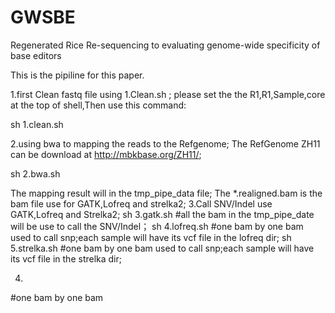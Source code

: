 # GWSBE
Regenerated Rice Re-sequencing to evaluating genome-wide specificity of base editors

This is the pipiline for this paper.



1.first Clean fastq file using 1.Clean.sh ;
  please set the the R1,R1,Sample,core at the top of shell,Then use this command:

   sh 1.clean.sh

2.using bwa to mapping the reads to the Refgenome;
  The RefGenome ZH11 can be download at http://mbkbase.org/ZH11/;
 
   sh 2.bwa.sh
 
  The mapping result will in the tmp_pipe_data file;
  The *.realigned.bam is the bam file use for GATK,Lofreq and strelka2;
3.Call SNV/Indel use GATK,Lofreq and Strelka2;
   sh 3.gatk.sh 
   #all the bam in the tmp_pipe_date will be use to call the SNV/Indel；
   sh 4.lofreq.sh
   #one bam by one bam used to call snp;each sample will have its vcf file in the lofreq dir;
   sh 5.strelka.sh
   #one bam by one bam used to call snp;each sample will have its vcf file in the strelka dir;

4.

   #one bam by one bam 
 
